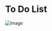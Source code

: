 # To Do List



  ![image](https://github.com/user-attachments/assets/aaa65588-d9e4-4764-a943-79adfa889ade)


